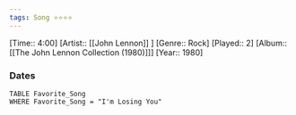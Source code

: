 ```yaml
---
tags: Song ⭐⭐⭐⭐ 
---
```

[Time:: 4:00]
[Artist:: [[John Lennon]] ]
[Genre:: Rock]
[Played:: 2]
[Album:: [[The John Lennon Collection (1980)]]]
[Year:: 1980]
### Dates
````dataview
TABLE Favorite_Song
WHERE Favorite_Song = "I'm Losing You"
````
